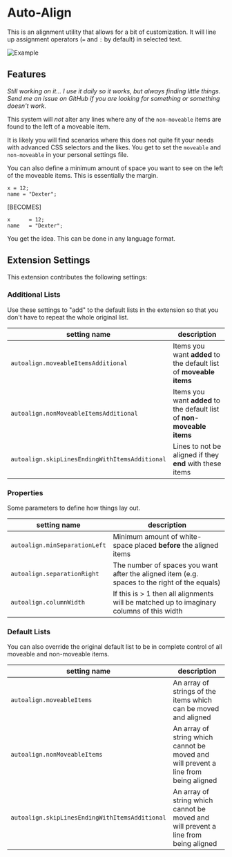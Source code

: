 # Auto-Align

This is an alignment utility that allows for a bit of customization. It will line up assignment operators (`=` and `:` by default) in selected text.

![Example](https://github.com/bladnman/auto-align/raw/master/images/example.gif)

## Features

_Still working on it... I use it daily so it works, but always finding little things. Send me an issue on GitHub if you are looking for something or something doesn't work._

This system will *not* alter any lines where any of the `non-moveable` items are found to the left of a moveable item.

It is likely you will find scenarios where this does not quite fit your needs with advanced CSS selectors and the likes. You get to set the `moveable` and `non-moveable` in your personal settings file.

You can also define a minimum amount of space you want to see on the left of the moveable items. This is essentially the margin.

```
x = 12;
name = "Dexter";
```
[BECOMES]
```
x      = 12;
name   = "Dexter";
```

You get the idea. This can be done in any language format.


## Extension Settings

This extension contributes the following settings:

### Additional Lists
Use these settings to "add" to the default lists in the extension so that you don't have to repeat the whole original list.

| setting name                                       | description      |
| -------------------------------------------------- |------------------|
| `autoalign.moveableItemsAdditional`                | Items you want **added** to the default list of **moveable items**
| `autoalign.nonMoveableItemsAdditional`             | Items you want **added** to the default list of **non-moveable items**
| `autoalign.skipLinesEndingWithItemsAdditional`     | Lines to not be aligned if they **end** with these items


### Properties
Some parameters to define how things lay out.

| setting name                   | description      |
| ------------------------------ |------------------|
| `autoalign.minSeparationLeft`  |  Minimum amount of white-space placed **before** the aligned items
| `autoalign.separationRight`    |  The number of spaces you want after the aligned item (e.g. spaces to the right of the equals)
| `autoalign.columnWidth`        |   If this is > 1 then all alignments will be matched up to imaginary columns of this width


### Default Lists
You can also override the original default list to be in complete control of all moveable and non-moveable items.

| setting name                                    | description      |
| ----------------------------------------------- |------------------|
| `autoalign.moveableItems`                       | An array of strings of the items which can be moved and aligned
| `autoalign.nonMoveableItems`                    |  An array of string which cannot be moved and will prevent a line from being aligned
| `autoalign.skipLinesEndingWithItemsAdditional`  |  An array of string which cannot be moved and will prevent a line from being aligned

